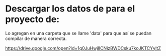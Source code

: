 # Descargar los datos de para el proyecto de:

Lo agregan en una carpeta que se llame 'data' para que así se puedan compilar de manera correcta.

 https://drive.google.com/open?id=1q0JuHwjIICNizBWDCsku7koJKTCYyltZ
